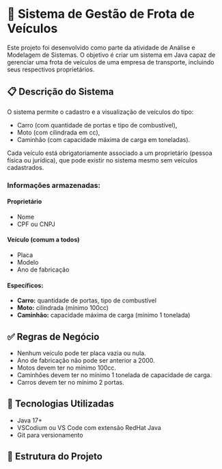 # 🚗 Sistema de Gestão de Frota de Veículos

Este projeto foi desenvolvido como parte da atividade de Análise e Modelagem de Sistemas. O objetivo é criar um sistema em Java capaz de gerenciar uma frota de veículos de uma empresa de transporte, incluindo seus respectivos proprietários.

## 📋 Descrição do Sistema

O sistema permite o cadastro e a visualização de veículos do tipo:

- Carro (com quantidade de portas e tipo de combustível),
- Moto (com cilindrada em cc),
- Caminhão (com capacidade máxima de carga em toneladas).

Cada veículo está obrigatoriamente associado a um proprietário (pessoa física ou jurídica), que pode existir no sistema mesmo sem veículos cadastrados.

### Informações armazenadas:

#### Proprietário
- Nome
- CPF ou CNPJ

#### Veículo (comum a todos)
- Placa
- Modelo
- Ano de fabricação

#### Específicos:
- **Carro:** quantidade de portas, tipo de combustível
- **Moto:** cilindrada (mínimo 100cc)
- **Caminhão:** capacidade máxima de carga (mínimo 1 tonelada)

## ✅ Regras de Negócio

- Nenhum veículo pode ter placa vazia ou nula.
- Ano de fabricação não pode ser anterior a 2000.
- Motos devem ter no mínimo 100cc.
- Caminhões devem ter no mínimo 1 tonelada de capacidade de carga.
- Carros devem ter no mínimo 2 portas.

## 🔧 Tecnologias Utilizadas

- Java 17+
- VSCodium ou VS Code com extensão RedHat Java
- Git para versionamento

## 📁 Estrutura do Projeto

